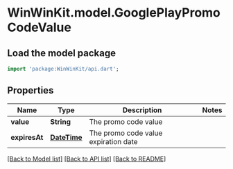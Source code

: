 # WinWinKit.model.GooglePlayPromoCodeValue

## Load the model package
```dart
import 'package:WinWinKit/api.dart';
```

## Properties
Name | Type | Description | Notes
------------ | ------------- | ------------- | -------------
**value** | **String** | The promo code value | 
**expiresAt** | [**DateTime**](DateTime.md) | The promo code value expiration date | 

[[Back to Model list]](../README.md#documentation-for-models) [[Back to API list]](../README.md#documentation-for-api-endpoints) [[Back to README]](../README.md)


